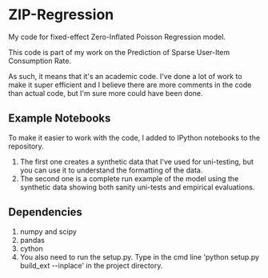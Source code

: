 # ZIP-Regression
My code for fixed-effect Zero-Inflated Poisson Regression model.

This code is part of my work on the Prediction of Sparse User-Item Consumption Rate.

As such, it means that it's an academic code. I've done a lot of work to make it super efficient and I believe there are more 
comments in the code than actual code, but I'm sure more could have been done.

## Example Notebooks
To make it easier to work with the code, I added to IPython notebooks to the repository. 

1. The first one creates a synthetic data that I've used for uni-testing, but you can use it to understand the formatting of the data.
2. The second one is a complete run example of the model using the synthetic data showing both sanity uni-tests and empirical evaluations.

## Dependencies
1. numpy and scipy
2. pandas
3. cython
4. You also need to run the setup.py. Type in the cmd line 'python setup.py build_ext --inplace' in the project directory.
